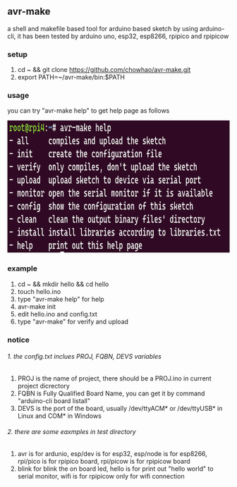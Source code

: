 ## avr-make
a shell and makefile based tool for arduino based sketch by using arduino-cli, it has been tested by arduino uno, esp32, esp8266, rpipico and rpipicow
### setup
1. cd ~ && git clone https://github.com/chowhao/avr-make.git
2. export PATH=~/avr-make/bin:$PATH

### usage
you can try "avr-make help" to get help page as follows

<img src="png/help.png" width="600" height="300">   

### example
1. cd ~ && mkdir hello && cd hello
2. touch hello.ino 
3. type "avr-make help" for help
4. avr-make init
5. edit hello.ino and config.txt 
6. type "avr-make" for verify and upload

### notice
###### 1. the config.txt inclues PROJ, FQBN, DEVS variables
1. PROJ is the name of project, there should be a PROJ.ino in current project dicrectory
1. FQBN is Fully Qualified Board Name, you can get it by command "arduino-cli board listall"
3. DEVS is the port of the board, usually /dev/ttyACM* or /dev/ttyUSB* in Linux and COM* in Windows
###### 2. there are some eaxmples in test directory
1. avr is for ardunio, esp/dev is for esp32, esp/node is for esp8266, rpi/pico is for rpipico board, rpi/picow is for rpipicow board
2. blink for blink the on board led, hello is for print out "hello world" to serial monitor, wifi is for rpipicow only for wifi connection
